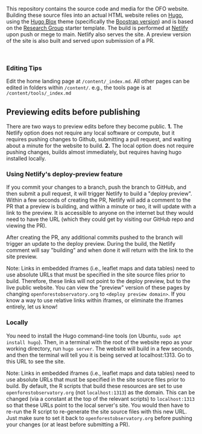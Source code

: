 This repository contains the source code and media for the OFO website. Building these source files into an actual HTML website relies on [Hugo](https://gohugo.io/), using the [Hugo Blox](https://hugoblox.com/) theme (specifically the [Boostrap version](https://bootstrap.hugoblox.com/)) and is based on the [Research Group](https://github.com/HugoBlox/theme-research-group) starter template. The build is performed at [Netlify](https://www.netlify.com/) upon push or mege to main. Netlify also serves the site. A preview version of the site is also built and served upon submission of a PR.

<br/>

### Editing Tips

Edit the home landing page at `/content/_index.md`. All other pages can be edited in folders within `/content/`. e.g., the tools page is at `/content/tools/_index.md`
  



## Previewing edits before publishing

There are two ways to preview edits before they become public. **1.** The Netlify option does not require any local software or compute, but it requires pushing changes to Github, submitting a pull request, and waiting about a minute for the website to build. **2.** The local option does not require pushing changes, builds almost immediately, but requires having hugo installed locally.

### Using Netlify's deploy-preview feature

If you commit your changes to a branch, push the branch to GitHub, and then submit a pull request, it will trigger Netlify to build a "deploy preview". Within a few seconds of creating the PR, Netlify will add a comment to the PR that a preview is building, and within a minute or two, it will update with a link to the preview. It is accessible to anyone on the internet but they would need to have the URL (which they could get by visiting our GitHub repo and viewing the PR).

After creating the PR, any additional commits pushed to the branch will trigger an update to the deploy preview. During the build, the Netlify comment will say "building" and when done it will return with the link to the site preview.

Note: Links in embedded iframes (i.e., leaflet maps and data tables) need to use absolute URLs that must be specified in the site source files prior to build. Therefore, these links will not point to the deploy preview, but to the live public website. You can view the "preview" version of these pages by changing `openforestobservatory.org` to `<deploy preview domain>`. If you know a way to use relative links within iframes, or eliminate the iframes entirely, let us know!

### Locally

You need to install the Hugo command-line tools (on Ubuntu, `sudo apt install hugo`). Then, in a terminal with the root of the website repo as your working directory, run `hugo server`. The website will build in a few seconds, and then the terminal will tell you it is being served at localhost:1313. Go to this URL to see the site.

Note: Links in embedded iframes (i.e., leaflet maps and data tables) need to use absolute URLs that must be specified in the site source files prior to build. By default, the R scripts that build these resources are set to use `openforestobservatory.org` (not `localhost:1313`) as the domain. This can be changed (via a constant at the top of the relevant scripts) to `localhost:1313` so that these URLs point to the local server's site. You would then have to re-run the R script to re-generate the site source files with this new URL. Just make sure to set it back to `openforestobservatory.org` before pushing your changes (or at least before submitting a PR).
